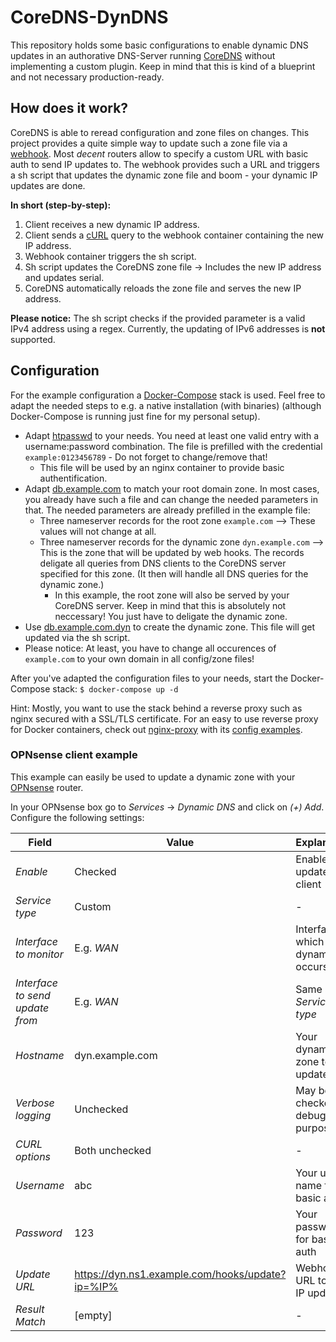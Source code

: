 # CoreDNS-DynDNS

This repository holds some basic configurations to enable dynamic DNS updates in an authorative DNS-Server running [CoreDNS](https://github.com/coredns/coredns) without implementing a custom plugin.
Keep in mind that this is kind of a blueprint and not necessary production-ready.


## How does it work?

CoreDNS is able to reread configuration and zone files on changes.
This project provides a quite simple way to update such a zone file via a [webhook](https://github.com/adnanh/webhook).
Most *decent* routers allow to specify a custom URL with basic auth to send IP updates to.
The webhook provides such a URL and triggers a sh script that updates the dynamic zone file and boom - your dynamic IP updates are done.

**In short (step-by-step):**
1. Client receives a new dynamic IP address.
1. Client sends a [cURL](https://curl.se/) query to the webhook container containing the new IP address.
1. Webhook container triggers the sh script.
1. Sh script updates the CoreDNS zone file -> Includes the new IP address and updates serial.
1. CoreDNS automatically reloads the zone file and serves the new IP address.

**Please notice:**
The sh script checks if the provided parameter is a valid IPv4 address using a regex.
Currently, the updating of IPv6 addresses is **not** supported.


## Configuration

For the example configuration a [Docker-Compose](https://docs.docker.com/compose/) stack is used.
Feel free to adapt the needed steps to e.g. a native installation (with binaries) (although Docker-Compose is running just fine for my personal setup).

- Adapt [htpasswd](./config/dynamic) to your needs. You need at least one valid entry with a username:password combination. The file is prefilled with the credential `example:0123456789` - Do not forget to change/remove that!
    - This file will be used by an nginx container to provide basic authentification.
- Adapt [db.example.com](./config/zones/example.com/db.example.com) to match your root domain zone. In most cases, you already have such a file and can change the needed parameters in that. The needed parameters are already prefilled in the example file:
    - Three nameserver records for the root zone `example.com` --> These values will not change at all.
    - Three nameserver records for the dynamic zone `dyn.example.com` --> This is the zone that will be updated by web hooks. The records deligate all queries from DNS clients to the CoreDNS server specified for this zone. (It then will handle all DNS queries for the dynamic zone.)
        - In this example, the root zone will also be served by your CoreDNS server. Keep in mind that this is absolutely not neccessary! You just have to deligate the dynamic zone.
- Use [db.example.com.dyn](./config/zones/example.com/db.example.com.dyn) to create the dynamic zone. This file will get updated via the sh script.
- Please notice: At least, you have to change all occurences of `example.com` to your own domain in all config/zone files!

After you've adapted the configuration files to your needs, start the Docker-Compose stack:
`$ docker-compose up -d`

Hint: Mostly, you want to use the stack behind a reverse proxy such as nginx secured with a SSL/TLS certificate.
For an easy to use reverse proxy for Docker containers, check out [nginx-proxy](https://github.com/nginx-proxy/nginx-proxy) with its [config examples](https://github.com/nginx-proxy/acme-companion/blob/main/docs/Docker-Compose.md).


### OPNsense client example

This example can easily be used to update a dynamic zone with your [OPNsense](https://opnsense.org/) router.

In your OPNsense box go to *Services* -> *Dynamic DNS* and click on *(+) Add*.
Configure the following settings:

| Field                           | Value                                            | Explanation                              |
| ------------------------------- | ------------------------------------------------ | ---------------------------------------- |
| *Enable*                        | Checked                                          | Enables this update client               |
| *Service type*                  | Custom                                           | -                                        |
| *Interface to monitor*          | E.g. *WAN*                                       | Interface on which the dynamic IP occurs |
| *Interface to send update from* | E.g. *WAN*                                       | Same as *Service type*                   |
| *Hostname*                      | dyn.example.com                                  | Your dynamic zone to update              |
| *Verbose logging*               | Unchecked                                        | May be checked for debugging purposes    |
| *CURL options*                  | Both unchecked                                   | -                                        |
| *Username*                      | abc                                              | Your user name for basic auth            |
| *Password*                      | 123                                              | Your password for basic auth             |
| *Update URL*                    | https://dyn.ns1.example.com/hooks/update?ip=%IP% | Webhook URL to send IP update to         |
| *Result Match*                  | [empty]                                          | -                                        |
